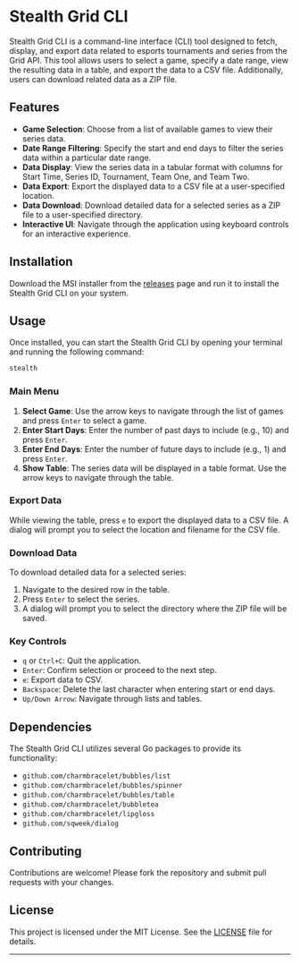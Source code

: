 
# Stealth Grid CLI

Stealth Grid CLI is a command-line interface (CLI) tool designed to fetch, display, and export data related to esports tournaments and series from the Grid API. This tool allows users to select a game, specify a date range, view the resulting data in a table, and export the data to a CSV file. Additionally, users can download related data as a ZIP file.

## Features

- **Game Selection**: Choose from a list of available games to view their series data.
- **Date Range Filtering**: Specify the start and end days to filter the series data within a particular date range.
- **Data Display**: View the series data in a tabular format with columns for Start Time, Series ID, Tournament, Team One, and Team Two.
- **Data Export**: Export the displayed data to a CSV file at a user-specified location.
- **Data Download**: Download detailed data for a selected series as a ZIP file to a user-specified directory.
- **Interactive UI**: Navigate through the application using keyboard controls for an interactive experience.

## Installation

Download the MSI installer from the [releases](https://github.com/simplesmentemat/stealth-grid-cli/releases) page and run it to install the Stealth Grid CLI on your system.

## Usage

Once installed, you can start the Stealth Grid CLI by opening your terminal and running the following command:

```sh
stealth
```

### Main Menu

1. **Select Game**: Use the arrow keys to navigate through the list of games and press `Enter` to select a game.
2. **Enter Start Days**: Enter the number of past days to include (e.g., 10) and press `Enter`.
3. **Enter End Days**: Enter the number of future days to include (e.g., 1) and press `Enter`.
4. **Show Table**: The series data will be displayed in a table format. Use the arrow keys to navigate through the table.

### Export Data

While viewing the table, press `e` to export the displayed data to a CSV file. A dialog will prompt you to select the location and filename for the CSV file.

### Download Data

To download detailed data for a selected series:
1. Navigate to the desired row in the table.
2. Press `Enter` to select the series.
3. A dialog will prompt you to select the directory where the ZIP file will be saved.

### Key Controls

- `q` or `Ctrl+C`: Quit the application.
- `Enter`: Confirm selection or proceed to the next step.
- `e`: Export data to CSV.
- `Backspace`: Delete the last character when entering start or end days.
- `Up/Down Arrow`: Navigate through lists and tables.

## Dependencies

The Stealth Grid CLI utilizes several Go packages to provide its functionality:
- `github.com/charmbracelet/bubbles/list`
- `github.com/charmbracelet/bubbles/spinner`
- `github.com/charmbracelet/bubbles/table`
- `github.com/charmbracelet/bubbletea`
- `github.com/charmbracelet/lipgloss`
- `github.com/sqweek/dialog`

## Contributing

Contributions are welcome! Please fork the repository and submit pull requests with your changes.

## License

This project is licensed under the MIT License. See the [LICENSE](LICENSE) file for details.

---
